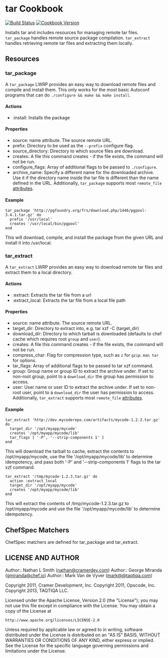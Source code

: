 # tar Cookbook

[![Build Status](https://travis-ci.org/chef-cookbooks/tar.svg?branch=master)](https://travis-ci.org/chef-cookbooks/tar) [![Cookbook Version](https://img.shields.io/cookbook/v/tar.svg)](https://supermarket.chef.io/cookbooks/tar)

Installs tar and includes resources for managing remote tar files. `tar_package` handles remote source package compilation. `tar_extract` handles retrieving remote tar files and extracting them locally.

## Resources

### tar_package

A `tar_package` LWRP provides an easy way to download remote files and compile and install them. This only works for the most basic Autoconf programs that can do `./configure && make && make install`.

#### Actions

- :install: Installs the package

#### Properties

- source: name attribute. The source remote URL.
- prefix: Directory to be used as the `--prefix` configure flag.
- source_directory: Directory to which source files are download.
- creates: A file this command creates - if the file exists, the command will not be run.
- configure_flags: Array of additional flags to be passed to `./configure`.
- archive_name: Specify a different name for the downloaded archive. Use it if the directory name inside the tar file is different than the name defined in the URL. Additionally, `tar_package` supports most `remote_file` [attributes](https://docs.chef.io/chef/resources.html#remote-file).

#### Example

```
tar_package 'http://pgfoundry.org/frs/download.php/1446/pgpool-3.4.1.tar.gz' do
  prefix '/usr/local'
  creates '/usr/local/bin/pgpool'
end
```

This will download, compile, and install the package from the given URL and install it into /usr/local.

### tar_extract

A `tar_extract` LWRP provides an easy way to download remote tar files and extract them to a local directory.

#### Actions

- :extract: Extracts the tar file from a url
- :extract_local: Extracts the tar file from a local file path

#### Properties

- source: name attribute. The source remote URL.
- target_dir: Directory to extract into, e.g. tar xzf -C (target_dir)
- download_dir: Directory to which tarball is downloaded (defaults to chef cache which requires root `group` and `user`).
- creates: A file this command creates - if the file exists, the command will not be run.
- compress_char: Flag for compression type, such as `z` for `gzip`. `man tar` for options.
- tar_flags: Array of additional flags to be passed to tar xzf command.
- group: Group name or group ID to extract the archive under. If set to non-root group, point to a `download_dir` the group has permission to access.
- user: User name or user ID to extract the archive under. If set to non-root user, point to a `download_dir` the user has permission to access. Additionally, `tar_extract` supports most `remote_file` [attributes](https://docs.chef.io/chef/resources.html#remote-file).

#### Example

```
tar_extract 'http://dev.mycoderepo.com/artifacts/mycode-1.2.3.tar.gz' do
  target_dir '/opt/myapp/mycode'
  creates '/opt/myapp/mycode/lib'
  tar_flags [ '-P', '--strip-components 1' ]
end
```

This will download the tarball to cache, extract the contents to /opt/myapp/mycode, use the file '/opt/myapp/mycode/lib' to determine idempotency, and pass both '-P' and '--strip-components 1' flags to the tar xzf command.

```
tar_extract '/tmp/mycode-1.2.3.tar.gz' do
  action :extract_local
  target_dir '/opt/myapp/mycode'
  creates '/opt/myapp/mycode/lib'
end
```

This will extract the contents of /tmp/mycode-1.2.3.tar.gz to /opt/myapp/mycode and use the file '/opt/myapp/mycode/lib' to determine idempotency.

## ChefSpec Matchers

ChefSpec matchers are defined for tar_package and tar_extract.

## LICENSE AND AUTHOR

Author:: Nathan L Smith ([nathan@cramerdev.com](mailto:nathan@cramerdev.com)) Author:: George Miranda ([gmiranda@chef.io](mailto:gmiranda@chef.io)) Author:: Mark Van de Vyver ([mark@@taqtiqa.com](mailto:mark@@taqtiqa.com))

Copyright 2011, Cramer Development, Inc. Copyright 2011, Opscode, Inc. Copyright 2013, TAQTIQA LLC.

Licensed under the Apache License, Version 2.0 (the "License"); you may not use this file except in compliance with the License. You may obtain a copy of the License at

```
http://www.apache.org/licenses/LICENSE-2.0
```

Unless required by applicable law or agreed to in writing, software distributed under the License is distributed on an "AS IS" BASIS, WITHOUT WARRANTIES OR CONDITIONS OF ANY KIND, either express or implied. See the License for the specific language governing permissions and limitations under the License.
